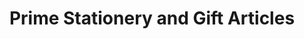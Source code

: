---
title: "Prime Stationery and Gift Articles"
url: /pune/prime-stationery-and-gift-articles/
shop: office supplies
---